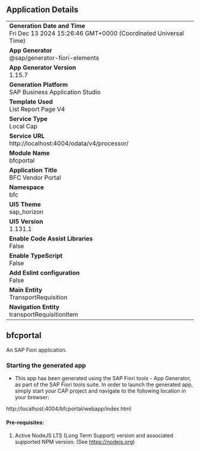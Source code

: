 ## Application Details
|               |
| ------------- |
|**Generation Date and Time**<br>Fri Dec 13 2024 15:26:46 GMT+0000 (Coordinated Universal Time)|
|**App Generator**<br>@sap/generator-fiori-elements|
|**App Generator Version**<br>1.15.7|
|**Generation Platform**<br>SAP Business Application Studio|
|**Template Used**<br>List Report Page V4|
|**Service Type**<br>Local Cap|
|**Service URL**<br>http://localhost:4004/odata/v4/processor/|
|**Module Name**<br>bfcportal|
|**Application Title**<br>BFC Vendor Portal|
|**Namespace**<br>bfc|
|**UI5 Theme**<br>sap_horizon|
|**UI5 Version**<br>1.131.1|
|**Enable Code Assist Libraries**<br>False|
|**Enable TypeScript**<br>False|
|**Add Eslint configuration**<br>False|
|**Main Entity**<br>TransportRequisition|
|**Navigation Entity**<br>transportRequisitionItem|

## bfcportal

An SAP Fiori application.

### Starting the generated app

-   This app has been generated using the SAP Fiori tools - App Generator, as part of the SAP Fiori tools suite.  In order to launch the generated app, simply start your CAP project and navigate to the following location in your browser:

http://localhost:4004/bfcportal/webapp/index.html

#### Pre-requisites:

1. Active NodeJS LTS (Long Term Support) version and associated supported NPM version.  (See https://nodejs.org)


